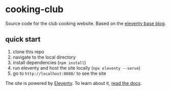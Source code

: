 # cooking-club

Source code for the club cooking website. Based on the [eleventy base blog](https://github.com/11ty/eleventy-base-blog).

## quick start

1. clone this repo
2. navigate to the local directory
3. install dependencies (`npm install`)
4. run eleventy and host the site locally (`npx eleventy --serve`)
5. go to `http://localhost:8080/` to see the site

The site is powered by [Eleventy](https://www.11ty.dev/). To learn about it, [read the docs](https://www.11ty.dev/docs/).
